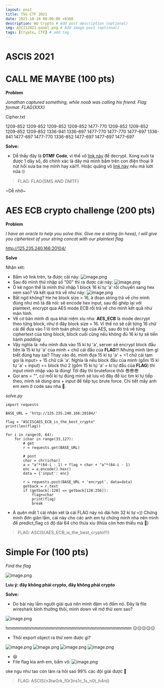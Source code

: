 ```yaml
---
layout: post
title: TSG CTF 2021
date: 2021-10-10 00:00:00 +0300
description: WU Crypto # Add post description (optional)
img: ASCIS2021-panel.png # Add image post (optional)
tags: [Crypto, CTF] # add tag
---
```


# **ASCIS 2021**

# **CALL ME MAYBE** (100 pts)

**Problem**

*Jonathan captured something, while noob was calling his friend. Flag format: FLAG{XXX}*

Cipher.txt

1209-852 1209-852 1209-852 1209-852 1477-770 1209-852 1209-852 1209-852 1209-852 1336-941 1336-697 1477-770 1477-770 1477-697 1336-941 1477-697 1477-770 1336-852 1477-697 1477-697 1477-697

**Solve:**

- Dễ thấy đây là **DTMF Code**, vì thế vô [link này](https://www.dcode.fr/dtmf-code) để decrypt. Xong xuôi ta được 1 dãy số, đó chính xác là dãy mà mình bấm trên con điện thoại 9 nút hồi xưa ba mẹ mình hay xài!!!. Hoặc quăng vô [link này](https://www.dcode.fr/multitap-abc-cipher) nếu mà lười nữa 🙄

> FLAG: FLAG{SMS AND DMTF}

~Dễ nhờ~

# **AES ECB crypto challenge** (200 pts)

**Problem**

*I have an oracle to help you solve this. Give me a string (in hexa), I will give you ciphertext of your string concat with our plaintext flag*

http://125.235.240.166:20104/

**Solve**

Nhận xét:
- Bấm vô link trên, ta được cái này: ![image.png](/assets/img/ASCIS2021/problem.png)
- Sau đó mình thử nhập số "00" thì ra được cái này: ![image.png](/assets/img/ASCIS2021/back.png)
- Ô kê ngon thế là mình thử nhập 1 block 16 kí tự 'a' rồi chuyển sang hex xem sao? Và kết quả trả về như này: ![image.png](/assets/img/ASCIS2021/back2.png)
- Bất ngờ không? He he block size = 16, à đoạn string trả về cho mình đúng như mô tả đã nói: sẽ encode hex input, sau đó ghép lại với plaintext, encrypt qua AES mode ECB rồi trả về cho mình kết quả như màn hình. 
- Về cơ bản mình đi qua khái niệm xíu nha: **AES_ECB** là mode decrypt theo từng block, như ở đây block size = 16. Vì thế nó sẽ cắt từng 16 chữ cái để đưa vào 1 lô tính toán phức tạp của AES, sau đó trả về từng ciphertext của từng block, block cuối cùng nếu không đủ 16 kí tự sẽ tiến hành *padding*
- Vậy nghĩa là: nếu mình đưa vào 15 kí tự 'a', server sẽ encrypt block đầu tiên là 15 kí tự 'a' của mình + chữ cái đầu của **FLAG**!!! Nhưng mình làm gì biết đúng hay sai? Thay vào đó, mình đưa 15 kí tự 'a' + <1 chữ cái tạm gọi là input> + 15 chữ cái 'a'. Nghĩa là nếu block đầu của mình (gồm 15 kí tự 'a' + input) == block thứ 2 (gồm 15 kí tự 'a' + kí tự đầu của **FLAG**) thì input mình nhập vào là đúng! Tới đây thì bruteforce thôi 😎😎😎
- Gọi ans = "", cứ mỗi kí tự đúng mình sẽ lưu vô đây để lúc tìm kí tự tiếp theo, mình sẽ dùng *ans + input* để tiếp tục brute force. Chi tiết mấy anh em xem ở code sau nha 🦾.

*solve.py*
```
import requests

BASE_URL = 'http://125.235.240.166:20104/'

flag = "ASCIS{AES_ECB_is_the_best_crypto"
print(len(flag))

for i in range(0, 64):
    for ichar in range(33,127):
        # get 
        r = requests.get(BASE_URL)

        # post
        char = chr(ichar)
        a = "a"*(64-i - 1) + flag + char + "a"*(64-i - 1)
        enc = a.encode().hex()
        data = {'input': enc}

        r = requests.post(BASE_URL + 'encrypt', data=data)
        getback = r.text
        if (getback[:128] == getback[128:256]):
            flag+=char
            print(flag)
            break

```

- À quên mất 1 cái nhận xét là cái FLAG này nó dài hơn 32 kí tự =)) Chứng minh đơn giản lắm, cái này cho các anh em tự chứng minh nha nên mình để predict_flag có độ dài 64 cho thừa xíu (thừa còn hơn thiếu mà 🤡)

>FLAG: ASCIS{AES_ECB_is_the_best_crypto!!!}

# **Simple For** (100 pts)

*Find the flag*

![image.png](/assets/img/ASCIS2021/problem2.png)

**Lưu ý: đây không phải crypto, đây không phải crypto**

**Solve:**
- Do bài này lắm người giải quá nên mình đâm vô đấm nó. Đây là file wireshark bình thường thôi, mình down về mở thử xem sao?


![image.png](/assets/img/ASCIS2021/ws1.png)

hmmmmmmmmmmmmmmmmmmmmmmmmmmmmmmmmm 😑😑😐😑😑
- Thôi export object ra thử xem được gì? 

![image.png](/assets/img/ASCIS2021/o1.png)
![image.png](/assets/img/ASCIS2021/f1.png)
![image.png](/assets/img/ASCIS2021/f2.png)
![image.png](/assets/img/ASCIS2021/f3.png)

- 😃
- File flag kìa anh em, bấm vô:
![image.png](/assets/img/ASCIS2021/flag.png)

oke ngu như tao còn làm ra hỏi sao 99% các đội giải được 🤡

>FLAG: ASCIS{n3tw0rk_f0r3ns1c_1s_n0t_h4rd}






